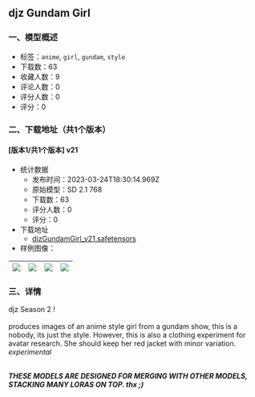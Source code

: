## djz Gundam Girl
### 一、模型概述

- 标签：`anime`, `girl`, `gundam`, `style`
- 下载数：63
- 收藏人数：9
- 评论人数：0
- 评分人数：0
- 评分：0

### 二、下载地址（共1个版本）

#### [版本1/共1个版本] v21

- 统计数据
  - 发布时间：2023-03-24T18:30:14.969Z
  - 原始模型：SD 2.1 768
  - 下载数：63
  - 评分人数：0
  - 评分：0
- 下载地址
  - [djzGundamGirl_v21.safetensors](https://civitai.com/api/download/models/28433)
- 样例图像：

| <img src="https://image.civitai.com/xG1nkqKTMzGDvpLrqFT7WA/a909e0bf-7da8-4675-448e-f6ebb2c98b00/width=450/320152.jpeg" /> | <img src="https://image.civitai.com/xG1nkqKTMzGDvpLrqFT7WA/2ff9daa6-c076-4578-107a-80544a2b1700/width=450/320161.jpeg" /> | <img src="https://image.civitai.com/xG1nkqKTMzGDvpLrqFT7WA/f4c3f500-0c32-4425-aa96-4a480d208a00/width=450/320160.jpeg" /> | <img src="https://image.civitai.com/xG1nkqKTMzGDvpLrqFT7WA/f63b3f31-ce5c-416a-09d3-c27f9ef1b300/width=450/320159.jpeg" /> |
| ---- | ---- | ---- | ---- |


### 三、详情
<p>djz Season 2 ! <br /><br />produces images of an anime style girl from a gundam show, this is a nobody, its just the style. However, this is also a clothing experiment for avatar research. She should keep her red jacket with minor variation. <em>experimental</em></p><p><br /><strong><em>THESE MODELS ARE DESIGNED FOR MERGING WITH OTHER MODELS, STACKING MANY LORAS ON TOP. thx ;)</em></strong></p>